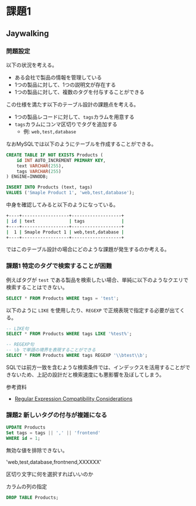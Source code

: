 # 課題1

<!-- START doctoc -->
<!-- END doctoc -->

## Jaywalking

### 問題設定

以下の状況を考える。

- ある会社で製品の情報を管理している
- 1つの製品に対して、1つの説明文が存在する
- 1つの製品に対して、複数のタグを付与することができる

この仕様を満たす以下のテーブル設計の課題点を考える。

- 1つの製品レコードに対して、`tags`カラムを用意する
- `tags`カラムにコンマ区切りでタグを追加する
  - 例: `web,test,database`

なおMySQLでは以下のようにテーブルを作成することができる。

```sql
CREATE TABLE IF NOT EXISTS Products (
    id INT AUTO_INCREMENT PRIMARY KEY,
    text VARCHAR(255),
    tags VARCHAR(255)
) ENGINE=INNODB;

INSERT INTO Products (text, tags)
VALUES ('Smaple Product 1', 'web,test,database');
```

中身を確認してみると以下のようになっている。

```bash
+----+------------------+-------------------+
| id | text             | tags              |
+----+------------------+-------------------+
|  1 | Smaple Product 1 | web,test,database |
+----+------------------+-------------------+
```

ではこのテーブル設計の場合にどのような課題が発生するのか考える。

### 課題1 特定のタグで検索することが困難

例えばタグが `test` である製品を検索したい場合、単純に以下のようなクエリで検索することはできない。

```sql
SELECT * FROM Products WHERE tags = 'test';
```

以下のように `LIKE` を使用したり、`REGEXP` で正規表現で指定する必要が出てくる。

```sql
-- LIKE句
SELECT * FROM Products WHERE tags LIKE '%test%';

-- REGEXP句
-- \b で単語の境界を表現することができる
SELECT * FROM Products WHERE tags REGEXP '\\btest\\b';
```

SQLでは前方一致を含むような検索条件では、インデックスを活用することができないため、上記の設計だと検索速度にも悪影響を及ぼしてしまう。

参考資料

- [Regular Expression Compatibility Considerations](https://dev.mysql.com/doc/refman/8.0/en/regexp.html#regexp-compatibility)

### 課題2 新しいタグの付与が複雑になる

```sql
UPDATE Products
Set tags = tags || ',' || 'frontend'
WHERE id = 1;
```

無効な値を排除できない。

'web,test,database,frontnend,XXXXXX'

区切り文字に何を選択すればいいのか

カラムの列の指定

```sql
DROP TABLE Products;
```